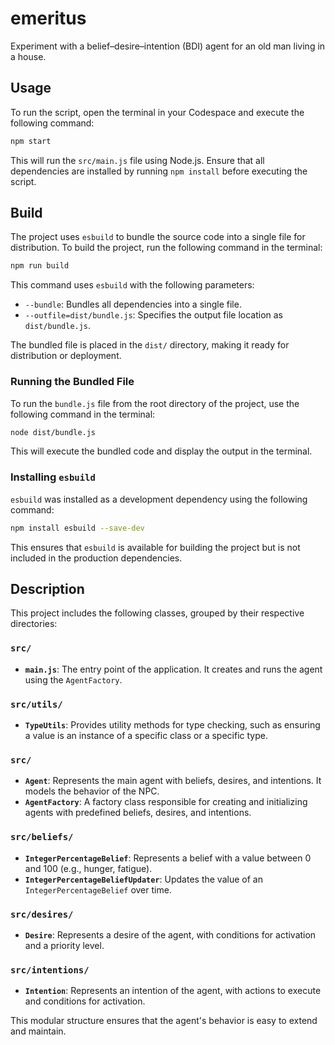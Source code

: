 # emeritus
Experiment with a belief–desire–intention (BDI) agent for an old man living in a house.

## Usage 

To run the script, open the terminal in your Codespace and execute the following command:

```sh
npm start
```

This will run the `src/main.js` file using Node.js. Ensure that all dependencies are installed by running `npm install` before executing the script.

## Build

The project uses `esbuild` to bundle the source code into a single file for distribution. To build the project, run the following command in the terminal:

```sh
npm run build
```

This command uses `esbuild` with the following parameters:

- `--bundle`: Bundles all dependencies into a single file.
- `--outfile=dist/bundle.js`: Specifies the output file location as `dist/bundle.js`.

The bundled file is placed in the `dist/` directory, making it ready for distribution or deployment.

### Running the Bundled File

To run the `bundle.js` file from the root directory of the project, use the following command in the terminal:

```sh
node dist/bundle.js
```

This will execute the bundled code and display the output in the terminal.

### Installing `esbuild`

`esbuild` was installed as a development dependency using the following command:

```sh
npm install esbuild --save-dev
```

This ensures that `esbuild` is available for building the project but is not included in the production dependencies.

## Description

This project includes the following classes, grouped by their respective directories:

### `src/`
- **`main.js`**: The entry point of the application. It creates and runs the agent using the `AgentFactory`.

### `src/utils/`
- **`TypeUtils`**: Provides utility methods for type checking, such as ensuring a value is an instance of a specific class or a specific type.

### `src/`
- **`Agent`**: Represents the main agent with beliefs, desires, and intentions. It models the behavior of the NPC.
- **`AgentFactory`**: A factory class responsible for creating and initializing agents with predefined beliefs, desires, and intentions.

### `src/beliefs/`
- **`IntegerPercentageBelief`**: Represents a belief with a value between 0 and 100 (e.g., hunger, fatigue).
- **`IntegerPercentageBeliefUpdater`**: Updates the value of an `IntegerPercentageBelief` over time.

### `src/desires/`
- **`Desire`**: Represents a desire of the agent, with conditions for activation and a priority level.

### `src/intentions/`
- **`Intention`**: Represents an intention of the agent, with actions to execute and conditions for activation.

This modular structure ensures that the agent's behavior is easy to extend and maintain.

